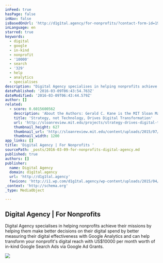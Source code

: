 ```yaml
---
inFeed: true
hasPage: false
inNav: false
isBasedOnUrl: 'http://d1g1tal.agency/for-nonprofits/?contact-form-id=196&contact-form-sent=561&_wpnonce=e2499c378e#contact-form-196'
inLanguage: en
starred: true
keywords:
  - digital
  - google
  - in-kind
  - nonprofit
  - '10000'
  - search
  - '329'
  - help
  - analytics
  - specialises
description: "Digital Agency specialises in helping nonprofits achieve their missions by helping them make better decisions on their digital spend by better measuring their digital effectiveness with Google Analytics and can help transform your nonprofit's digital reach with US$10000 per month worth of in-kind Google Search Ads via Google Ad Grants."
datePublished: '2016-03-09T06:43:54.763Z'
dateModified: '2016-03-09T06:43:44.579Z'
author: []
related:
  - score: 0.6015600562
    description: 'About the Authors: Gerald C. Kane is the MIT Sloan Management Review guest editor for the Digital Transformation Strategy Initiative. Doug Palmer is a principal in the Digital Business and Strategy practice of Deloitte Digital. Anh Nguyen Phillips is a senior manager within Deloitte Services LP, where she leads strategic thought leadership initiatives.'
    title: 'Strategy, not Technology, Drives Digital Transformation'
    url: 'http://sloanreview.mit.edu/projects/strategy-drives-digital-transformation/'
    thumbnail_height: 627
    thumbnail_url: 'http://sloanreview.mit.edu/content/uploads/2015/07/2015DLReport-1200-1200x627.jpg'
    thumbnail_width: 1200
app_links: []
title: 'Digital Agency | For Nonprofits '
sourcePath: _posts/2016-03-09-for-nonprofits-digital-agency.md
published: true
authors: []
publisher:
  name: Digital Agency
  domain: d1g1tal.agency
  url: 'http://d1g1tal.agency'
  favicon: 'http://i1.wp.com/d1g1tal.agency/wp-content/uploads/2015/04/cropped-Google-Partner-Badge.png?fit=192%2C192'
_context: 'http://schema.org'
_type: MediaObject

---
```

<article style=""><h1>Digital Agency | For Nonprofits </h1><p>Digital Agency specialises in helping nonprofits achieve their missions by helping them make better decisions on their digital spend by better measuring their digital effectiveness with Google Analytics and can help transform your nonprofit's digital reach with US$10000 per month worth of in-kind Google Search Ads via Google Ad Grants.</p><img src="https://s3-us-west-2.amazonaws.com/the-grid-img/p/4dbb75dcb578feb565b5e6d78426d2f5ca839039.png" /></article>